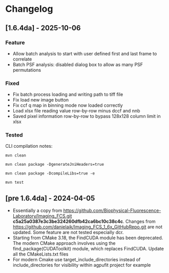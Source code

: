 # Changelog

## [1.6.4da] - 2025-10-06

### Feature

- Allow batch analysis to start with user defined first and last frame to correlate
- Batch PSF analysis: disabled dialog box to allow as many PSF permutations

### Fixed

- Fix batch process loading and writing path to tiff file
- Fix load new image button
- Fix ccf q map in binning mode now loaded correctly
- Load xlsx file reading value row-by-row minus dccf and nnb
- Saved pixel information row-by-row to bypass 128x128 column limit in xlsx

### Tested

CLI compilation notes:

    mvn clean

    mvn clean package -DgenerateJniHeaders=true

    mvn clean package -DcompileLibs=true -e

    mvn test

## [pre 1.6.4da] - 2024-04-05

- Essentially a copy from https://github.com/Biophysical-Fluorescence-Laboratory/Imaging_FCS.git **c5a25a0387e3c3be324260dfb42ca6bc10c38c4c**. Changes from https://github.com/danielaik/Imaging_FCS_1_6x_GitHubRepo.git are not updated. Some feature are not tested especially dcr.
- Starting from CMake 3.18, the FindCUDA module has been deprecated. The modern CMake approach involves using the find_package(CUDAToolkit) module, which replaces FindCUDA. Update all the CMakeLists.txt files
- For modern Cmake use target_include_directories instead of include_directories for visibility within agpufit project for example
